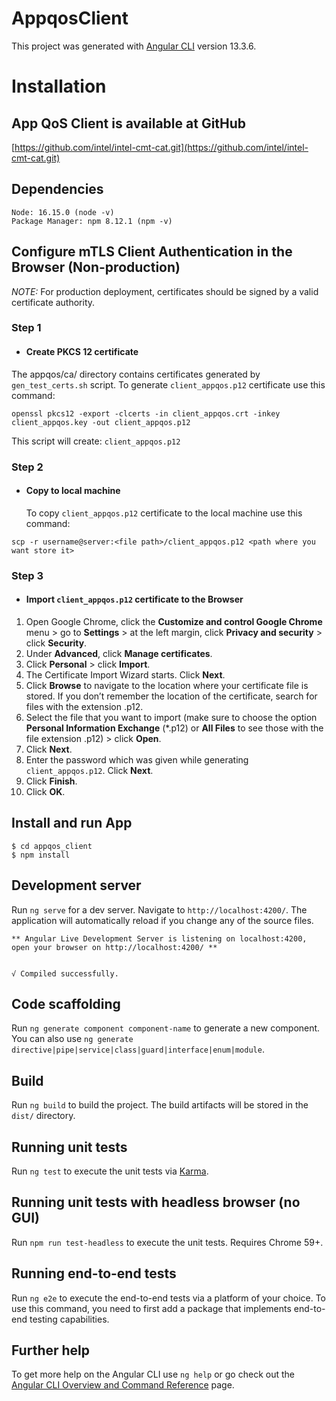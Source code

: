 # AppqosClient

This project was generated with [Angular CLI](https://github.com/angular/angular-cli) version 13.3.6.

# Installation

## App QoS Client is available at GitHub

[https://github.com/intel/intel-cmt-cat.git](https://github.com/intel/intel-cmt-cat.git)

## Dependencies

```
Node: 16.15.0 (node -v)
Package Manager: npm 8.12.1 (npm -v)
```

## Configure mTLS Client Authentication in the Browser (Non-production)

_NOTE:_ For production deployment, certificates should be signed by a valid certificate authority.

### Step 1

- #### Create PKCS 12 certificate

The appqos/ca/ directory contains certificates generated by `gen_test_certs.sh` script. To generate `client_appqos.p12` certificate use this command:

```
openssl pkcs12 -export -clcerts -in client_appqos.crt -inkey client_appqos.key -out client_appqos.p12
```

This script will create: `client_appqos.p12`

### Step 2

- #### Copy to local machine
  To copy `client_appqos.p12` certificate to the local machine use this command:

```
scp -r username@server:<file path>/client_appqos.p12 <path where you want store it>
```

### Step 3

- #### Import `client_appqos.p12` certificate to the Browser

1. Open Google Chrome, click the **Customize and control Google Chrome** menu > go to **Settings** > at the left margin, click **Privacy and security** > click **Security**.
2. Under **Advanced**, click **Manage certificates**.
3. Click **Personal** > click **Import**.
4. The Certificate Import Wizard starts. Click **Next**.
5. Click **Browse** to navigate to the location where your certificate file is stored. If you don’t remember the location of the certificate, search for files with the extension .p12.
6. Select the file that you want to import (make sure to choose the option **Personal Information Exchange** (\*.p12) or **All Files** to see those with the file extension .p12) > click **Open**.
7. Click **Next**.
8. Enter the password which was given while generating `client_appqos.p12`. Click **Next**.
9. Click **Finish**.
10. Click **OK**.

## Install and run App

```
$ cd appqos_client
$ npm install
```

## Development server

Run `ng serve` for a dev server. Navigate to `http://localhost:4200/`. The application will automatically reload if you change any of the source files.

```
** Angular Live Development Server is listening on localhost:4200, open your browser on http://localhost:4200/ **


√ Compiled successfully.
```

## Code scaffolding

Run `ng generate component component-name` to generate a new component. You can also use `ng generate directive|pipe|service|class|guard|interface|enum|module`.

## Build

Run `ng build` to build the project. The build artifacts will be stored in the `dist/` directory.

## Running unit tests

Run `ng test` to execute the unit tests via [Karma](https://karma-runner.github.io).

## Running unit tests with headless browser (no GUI)

Run `npm run test-headless` to execute the unit tests. Requires Chrome 59+.

## Running end-to-end tests

Run `ng e2e` to execute the end-to-end tests via a platform of your choice. To use this command, you need to first add a package that implements end-to-end testing capabilities.

## Further help

To get more help on the Angular CLI use `ng help` or go check out the [Angular CLI Overview and Command Reference](https://angular.io/cli) page.
